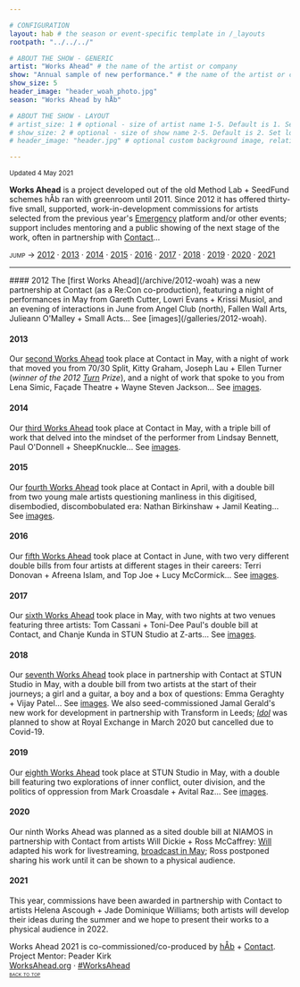 ```yaml
---

# CONFIGURATION
layout: hab # the season or event-specific template in /_layouts
rootpath: "../../../"

# ABOUT THE SHOW - GENERIC
artist: "Works Ahead" # the name of the artist or company
show: "Annual sample of new performance." # the name of the artist or company
show_size: 5
header_image: "header_woah_photo.jpg"   
season: "Works Ahead by hÅb"

# ABOUT THE SHOW - LAYOUT
# artist_size: 1 # optional - size of artist name 1-5. Default is 1. Set longer names to lower values
# show_size: 2 # optional - size of show name 2-5. Default is 2. Set longer names to lower values
# header_image: "header.jpg" # optional custom background image, relative to current page

---
```

<small>Updated 4 May 2021</small>                
        
**Works Ahead** is a project developed out of the old Method Lab + SeedFund schemes hÅb ran with greenroom until 2011. Since 2012 it has offered thirty-five small, supported, work-in-development commissions for artists selected from the previous year's [Emergency](/hab/emergency) platform and/or other events; support includes mentoring and a public showing of the next stage of the work, often in partnership with <a href="http://contactmcr.com" target="_blank">Contact</a>…       
         
<span style='font-variant: small-caps'>jump → [2012](/hab/worksahead/#2012) · [2013](/hab/worksahead/#2013) · [2014](/hab/worksahead/#2014) · [2015](/hab/worksahead/#2015) · [2016](/hab/worksahead/#2016) · [2017](/hab/worksahead/#2017) · [2018](/hab/worksahead/#2018) · [2019](/hab/worksahead/#2019) · [2020](/hab/worksahead/#2020) · [2021](/hab/worksahead/#2021)</span>        
<hr>        
#### 2012         
The [first Works Ahead](/archive/2012-woah) was a new partnership at Contact (as a Re:Con co-production), featuring a night of performances in May from Gareth Cutter, Lowri Evans + Krissi Musiol, and an evening of interactions in June from Angel Club (north), Fallen Wall Arts, Julieann O'Malley + Small Acts… See [images](/galleries/2012-woah).        
        
#### 2013                 
Our [second Works Ahead](/archive/2013-worksahead) took place at Contact in May, with a night of work that moved you from 70/30 Split, Kitty Graham, Joseph Lau + Ellen Turner (*winner of the 2012 [Turn](/hab/turn) Prize*), and a night of work that spoke to you from Lena Simic, Façade Theatre + Wayne Steven Jackson… See [images](/galleries/2013-woah).        
       
#### 2014         
Our [third Works Ahead](/archive/2014-worksahead) took place at Contact in May, with a triple bill of work that delved into the mindset of the performer from Lindsay Bennett, Paul O'Donnell + SheepKnuckle… See [images](/galleries/2014-woah).        
        
#### 2015         
Our [fourth Works Ahead](/archive/2015-worksahead) took place at Contact in April, with a double bill from two young male artists questioning manliness in this digitised, disembodied, discombobulated era: Nathan Birkinshaw + Jamil Keating… See [images](/galleries/2015-woah).          
           
#### 2016         
Our [fifth Works Ahead](/archive/2016-worksahead) took place at Contact in June, with two very different double bills from four artists at different stages in their careers: Terri Donovan + Afreena Islam, and Top Joe + Lucy McCormick… See [images](/galleries/2016-woah).             
          
#### 2017         
Our [sixth Works Ahead](/archive/2017-worksahead) took place in May, with two nights at two venues featuring three artists: Tom Cassani + Toni-Dee Paul's double bill at Contact, and Chanje Kunda in STUN Studio at Z-arts… See [images](/galleries/2017-woah).                 
                 
#### 2018         
Our [seventh Works Ahead](/archive/2018-worksahead) took place in partnership with Contact at STUN Studio in May, with a double bill from two artists at the start of their journeys; a girl and a guitar, a boy and a box of questions: Emma Geraghty + Vijay Patel… See [images](/galleries/2018-woah). We also seed-commissioned Jamal Gerald's new work for development in partnership with Transform in Leeds; [*Idol*](/archive/2020-spring/gerald) was planned to show at Royal Exchange in March 2020 but cancelled due to Covid-19.            
              
#### 2019         
Our [eighth Works Ahead](/archive/2019-worksahead) took place at STUN Studio in May, with a double bill featuring two explorations of inner conflict, outer division, and the politics of oppression from Mark Croasdale + Avital Raz… See [images](/galleries/2019-woah).          

#### 2020         
Our ninth Works Ahead was planned as a sited double bill at NIAMOS in partnership with Contact from artists Will Dickie + Ross McCaffrey: [Will](/archive/2020-spring/dickie) adapted his work for livestreaming, <a href="http://youtu.be/yrZFSzURaS4" target="_blank">broadcast in May</a>; Ross postponed sharing his work until it can be shown to a physical audience.         
            
#### 2021         
This year, commissions have been awarded in partnership with Contact to artists Helena Ascough + Jade Dominique Williams; both artists will develop their ideas during the summer and we hope to present their works to a physical audience in 2022.           
            
Works Ahead 2021 is co-commissioned/co-produced by [hÅb](/hab) + <a href="http://contactmcr.com" target="_blank">Contact</a>.<br>Project Mentor: Peader Kirk          
<a href="http://worksahead.org" target="_blank">WorksAhead.org</a> · <a href="http://twitter.com/hashtag/WorksAhead" target="_blank">#WorksAhead</a>         
<small><span style='font-variant: small-caps'>[back to top](/hab/worksahead)</span></small>
